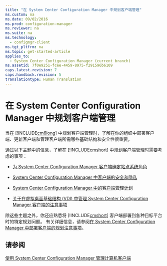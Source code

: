 ```yaml
---
title: "在 System Center Configuration Manager 中规划客户端管理"
ms.custom: na
ms.date: 09/02/2016
ms.prod: configuration-manager
ms.reviewer: na
ms.suite: na
ms.technology: 
  - configmgr-client
ms.tgt_pltfrm: na
ms.topic: get-started-article
applies_to: 
  - System Center Configuration Manager (current branch)
ms.assetid: 7f0e9251-fcee-4459-8975-f291596b6109
caps.latest.revision: 7
caps.handback.revision: 5
translationtype: Human Translation
---
```

# 在 System Center Configuration Manager 中规划客户端管理
当在 [!INCLUDE[cm6long](../LocTest/includes/cm6long_md.md)] 中规划客户端管理时，了解在你的组织中部署客户端、更新客户端和管理客户端所需哪些基础结构和安全性很重要。  
  
 通过以下主题中的信息，了解在 [!INCLUDE[cmshort](../LocTest/includes/cmshort_md.md)] 中规划客户端管理时需要考虑的事项：  
  
-   [为 System Center Configuration Manager 客户端确定站点系统角色](../LocTest/Determine-the-site-system-roles-for-System-Center-Configuration-Manager-clients.md)  
  
-   [System Center Configuration Manager 中客户端的安全和隐私](../LocTest/Security-and-privacy-for-clients-in-System-Center-Configuration-Manager.md)  
  
-   [System Center Configuration Manager 中的客户端管理计划](../LocTest/Plan-for-managing-Internet-based-clients-in-System-Center-Configuration-Manager.md)  
  
-   [关于在虚拟桌面基础结构 \(VDI\) 中管理 System Center Configuration Manager 客户端的注意事项](../LocTest/Considerations-for-managing-System-Center-Configuration-Manager-clients--in-a-Virtual-Desktop-Infrastructure--VDI-.md)  
  
 除这些主题之外，你还应熟悉将 [!INCLUDE[cmshort](../LocTest/includes/cmshort_md.md)] 客户端部署到各种目标平台时的特定规划问题。 有关详细信息，请参阅[在 System Center Configuration Manager 中部署客户端的规划注意事项](../LocTest/Planning-considerations-for-deploying-clients-in-System-Center-Configuration-Manager.md)。  
  
## 请参阅  
 [使用 System Center Configuration Manager 管理计算机客户端](../LocTest/Manage-computer-clients-with-System-Center-Configuration-Manager.md)